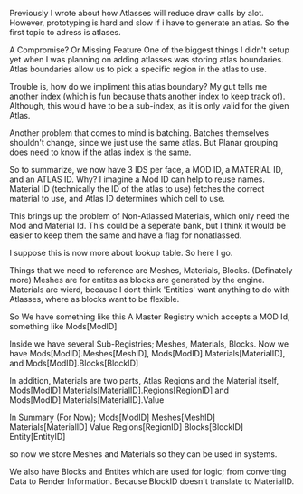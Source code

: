Previously I wrote about how Atlasses will reduce draw calls by alot. However, prototyping is hard and slow if i have to generate an atlas. So the first topic to adress is atlases.

A Compromise? Or Missing Feature
One of the biggest things I didn't setup yet when I was planning on adding atlasses was storing atlas boundaries. Atlas boundaries allow us to pick a specific region in the atlas to use.

Trouble is, how do we impliment this atlas boundary? My gut tells me another index (which is fun because thats another index to keep track of). Although, this would have to be a sub-index, as it is only valid for the given Atlas.

Another problem that comes to mind is batching. Batches themselves shouldn't change, since we just use the same atlas. But Planar grouping does need to know if the atlas index is the same.

So to summarize, we now have 3 IDS per face, a MOD ID, a MATERIAL ID, and an ATLAS ID.
Why?
I imagine a Mod ID can help to reuse names. Material ID (technically the ID of the atlas to use) fetches the correct material to use, and Atlas ID determines which cell to use.

This brings up the problem of Non-Atlassed Materials, which only need the Mod and Material Id. This could be a seperate bank, but I think it would be easier to keep them the same and have a flag for nonatlassed.


I suppose this is now more about lookup table. So here I go.

Things that we need to reference are Meshes, Materials, Blocks. (Definately more)
Meshes are for entites as blocks are generated by the engine. Materials are wierd, because I dont think 'Entities' want anything to do with Atlasses, where as blocks want to be flexible.

So We have something like this
A Master Registry which accepts a MOD Id, something like Mods[ModID]

Inside we have several Sub-Registries; Meshes, Materials, Blocks.
Now we have Mods[ModID].Meshes[MeshID], Mods[ModID].Materials[MaterialID], and Mods[ModID].Blocks[BlockID]

In addition, Materials are two parts, Atlas Regions and the Material itself, Mods[ModID].Materials[MaterialID].Regions[RegionID] and  Mods[ModID].Materials[MaterialID].Value

In Summary (For Now);
Mods[ModID]
	Meshes[MeshID]
	Materials[MaterialID]
		Value
		Regions[RegionID]
	Blocks[BlockID]
	Entity[EntityID]

so now we store Meshes and Materials so they can be used in systems.

We also have Blocks and Entites which are used for logic; from converting Data to Render Information. Because BlockID doesn't translate to MaterialID.